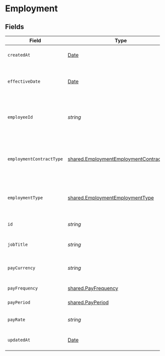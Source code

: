 # Employment


## Fields

| Field                                                                                                     | Type                                                                                                      | Required                                                                                                  | Description                                                                                               | Example                                                                                                   |
| --------------------------------------------------------------------------------------------------------- | --------------------------------------------------------------------------------------------------------- | --------------------------------------------------------------------------------------------------------- | --------------------------------------------------------------------------------------------------------- | --------------------------------------------------------------------------------------------------------- |
| `createdAt`                                                                                               | [Date](https://developer.mozilla.org/en-US/docs/Web/JavaScript/Reference/Global_Objects/Date)             | :heavy_minus_sign:                                                                                        | The created_at date                                                                                       | 2021-01-01T01:01:01.000Z                                                                                  |
| `effectiveDate`                                                                                           | [Date](https://developer.mozilla.org/en-US/docs/Web/JavaScript/Reference/Global_Objects/Date)             | :heavy_minus_sign:                                                                                        | The effective date of the employment contract                                                             | 2021-01-01T01:01:01.000Z                                                                                  |
| `employeeId`                                                                                              | *string*                                                                                                  | :heavy_check_mark:                                                                                        | The employee ID associated with this employment                                                           | 1687-3                                                                                                    |
| `employmentContractType`                                                                                  | [shared.EmploymentEmploymentContractType](../../../sdk/models/shared/employmentemploymentcontracttype.md) | :heavy_minus_sign:                                                                                        | The employment work schedule type (e.g., full-time, part-time)                                            |                                                                                                           |
| `employmentType`                                                                                          | [shared.EmploymentEmploymentType](../../../sdk/models/shared/employmentemploymenttype.md)                 | :heavy_minus_sign:                                                                                        | The type of employment (e.g., contractor, permanent)                                                      |                                                                                                           |
| `id`                                                                                                      | *string*                                                                                                  | :heavy_minus_sign:                                                                                        | The unique ID of the employment                                                                           | 123456                                                                                                    |
| `jobTitle`                                                                                                | *string*                                                                                                  | :heavy_minus_sign:                                                                                        | The job title of the employee                                                                             | Software Engineer                                                                                         |
| `payCurrency`                                                                                             | *string*                                                                                                  | :heavy_minus_sign:                                                                                        | The currency used for pay                                                                                 | USD                                                                                                       |
| `payFrequency`                                                                                            | [shared.PayFrequency](../../../sdk/models/shared/payfrequency.md)                                         | :heavy_minus_sign:                                                                                        | The pay frequency                                                                                         |                                                                                                           |
| `payPeriod`                                                                                               | [shared.PayPeriod](../../../sdk/models/shared/payperiod.md)                                               | :heavy_minus_sign:                                                                                        | The pay period                                                                                            |                                                                                                           |
| `payRate`                                                                                                 | *string*                                                                                                  | :heavy_minus_sign:                                                                                        | The pay rate for the employee                                                                             | 40.00                                                                                                     |
| `updatedAt`                                                                                               | [Date](https://developer.mozilla.org/en-US/docs/Web/JavaScript/Reference/Global_Objects/Date)             | :heavy_minus_sign:                                                                                        | The updated_at date                                                                                       | 2021-01-01T01:01:01.000Z                                                                                  |